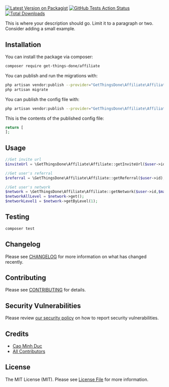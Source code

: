 # 

[![Latest Version on Packagist](https://img.shields.io/packagist/v/get-things-done/affiliate.svg?style=flat-square)](https://packagist.org/packages/get-things-done/affiliate)
[![GitHub Tests Action Status](https://img.shields.io/github/workflow/status/get-things-done/affiliate/run-tests?label=tests)](https://github.com/get-things-done/affiliate/actions?query=workflow%3Arun-tests+branch%3Amaster)
[![Total Downloads](https://img.shields.io/packagist/dt/get-things-done/affiliate.svg?style=flat-square)](https://packagist.org/packages/get-things-done/affiliate)


This is where your description should go. Limit it to a paragraph or two. Consider adding a small example.


## Installation

You can install the package via composer:

```bash
composer require get-things-done/affiliate
```

You can publish and run the migrations with:

```bash
php artisan vendor:publish --provider="GetThingsDone\Affiliate\AffiliateServiceProvider" --tag="migrations"
php artisan migrate
```

You can publish the config file with:
```bash
php artisan vendor:publish --provider="GetThingsDone\Affiliate\AffiliateServiceProvider" --tag="config"
```

This is the contents of the published config file:

```php
return [
];
```

## Usage

``` php
//Get invite url 
$inviteUrl = \GetThingsDone\Affiliate\Affiliate::getInviteUrl($user->id);

//Get user's referral
$referral = \GetThingsDone\Affiliate\Affiliate::getReferral($user->id);

//Get user's network
$network = \GetThingsDone\Affiliate\Affiliate::getNetwork($user->id,$maxLevel = 2);
$networkAllLevel = $network->get();
$networkLevel1 = $network->getByLevel(1);
```

## Testing

``` bash
composer test
```

## Changelog

Please see [CHANGELOG](CHANGELOG.md) for more information on what has changed recently.

## Contributing

Please see [CONTRIBUTING](.github/CONTRIBUTING.md) for details.

## Security Vulnerabilities

Please review [our security policy](../../security/policy) on how to report security vulnerabilities.

## Credits

- [Cao Minh Duc](https://github.com/CaoMinhDuc)
- [All Contributors](../../contributors)

## License

The MIT License (MIT). Please see [License File](LICENSE.md) for more information.
